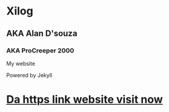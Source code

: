 # Xilog
## AKA Alan D'souza
### AKA ProCreeper 2000
My website

Powered by Jekyll

# [Da https link website visit now](https://xilog.xyz)
